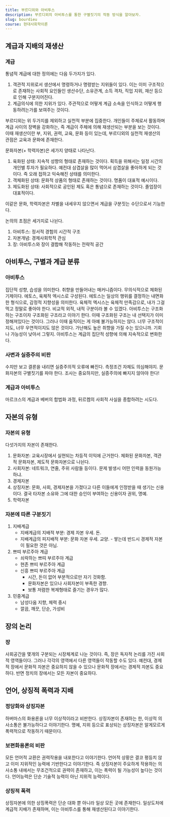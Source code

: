 ```yaml
---
title: 부르디외와 아비투스
description: 부르디외의 아비투스를 통한 구별짓기의 작동 방식을 알아보자.
slug: bourdieu
course: 현대사회학이론
---
```


## 계급과 지배의 재생산
### 계급
통념적 계급에 대한 정의에는 다음 두가지가 있다.
1. 객관적 지위로서 생산에서 명령하거나 명령받는 지위들이 있다. 이는 이미 구조적으로 존재하는 사회적 요인들인 생산수단, 소유관계, 소득 격차, 직업 지위, 재산 등으로 인해 구분지어진다.
2. 계급의식에 의한 지위가 있다. 주관적으로 어떻게 계급 소속을 인식하고 어떻게 행동하려는가를 보여주는 것이다.

부르디외는 위 두가지를 제외하고 실천적 부분에 집중한다. 개인들이 주체로서 활동하며 계급 사이의 장벽을 강화하는, 즉 계급이 주체에 의해 재생산되는 부분을 보는 것이다. 이때 재생산이란 부, 지위, 권력, 교육, 문화 등이 있는데, 부르디외의 실천적 재생산의 관점은 교육과 문화에 존재한다.

문화자본(+ 학력자본)은 세가지 양태로 나타난다.
1. 육화된 상태: 지속적 성향의 형태로 존재하는 것이다. 획득을 위해서는 일정 시간의 개인별 투자가 필요하다. 예컨대 삼겹살을 많이 먹어서 삼겹살을 좋아하게 되는 것이다. 즉 오래 접하고 익숙해진 상태를 의미한다.
2. 객체화된 상태: 문화적 상품의 형태로 존재하는 것이다. 명품이 대표적 예시이다.
3. 제도화된 상태: 사회적으로 공인된 제도 혹은 통념으로 존재하는 것이다. 졸업장이 대표적이다.

이같은 문화, 학력자본은 차별을 내세우지 않으면서 계급을 구분짓는 수단으로서 기능한다.

논의의 초점은 세가지로 나뉜다.
1. 아비투스: 정서적 경험의 시간적 구조
2. 자본개념: 경제사회학적 관심
3. 장: 아비투스와 장이 결합해 작동하는 전략적 공간
## 아비투스, 구별과 계급 분류
### 아비투스
집단적 성향, 습성을 의미한다. 취향을 만들어내는 매커니즘이다. 무의식적으로 체화된 기제이다.
에토스, 육체적 엑시스로 구성된다. 에토스는 일상의 행위를 결정하는 내면화한 형식으로, 감정적 지향성을 의미한다. 육체적 엑시스는 육체적 만족감으로, 내가 그걸 먹고 정말로 좋아야 한다. 비교적 외적, 내적 구분이라 볼 수 있겠다.
아비투스는 구조화하는 구조이자 구조화된 구조라고 이야기 한다. 이때 구조화된 구조는 내 선택지가 이미 정해져있다는 것이다. 그러나 이때 움직이는 게 아예 불가능하지는 않다. 너무 구조적이지도, 너무 우연적이지도 않은 것이다. 가난해도 높은 취향을 가질 수는 있으니까. 기회나 가능성이 낮아서 그렇지. 아비투스는 계급의 집단적 성향에 의해 지속적으로 변화한다.
### 사변과 실증주의 비판
수치만 보고 결론을 내리면 실증주의적 오류에 빠진다. 측정조건 자체도 의심해야지. 문화자본의 구별짓기를 파야 한다. 조사는 중요하지만, 실증주의에 빠지지 않아야 한다!
### 계급과 아비투스
마르크스의 계급과 베버의 합법화 과정, 뒤르켐의 사회적 사실을 종합하려는 시도다.
## 자본의 유형
### 자본의 유형
다섯가지의 자본이 존재한다.
1. 문화자본: 교육시장에서 실현되는 차등적 이익에 근거한다. 체화된 문화자본, 객관적 문화자본, 제도적 문화자본으로 나뉜다.
2. 사회자본: 네트워크, 연줄, 주위 사람들 등이다. 문제 발생시 어떤 인력을 동원가능하냐.
3. 경제자본
4. 상징자본: 문화, 사회, 경제자본을 가졌다고 다른 이들에게 인정받을 때 생기는 신용이다. 결국 타자본 소유와 그에 대한 승인이 부여하는 신용이자 권위, 명예.
5. 학력자본
### 자본에 따른 구분짓기
1. 지배계급
	- 지배계급의 지배적 부분: 경제 자본 우세. 돈.
	- 지배계급의 피지배적 부분: 문화 자본 우세. 교양. - 쌓는데 반드시 경제적 자본이 필요한 것은 아님.
2. 쁘띠 부르주아 계급
	- 쇠락하는 쁘띠 부르주아 계급
	- 현존 쁘띠 부르주아 계급
	- 신흥 쁘띠 부르주아 계급
		- 시간, 돈이 없어 부분적으로만 자기 것화함.
		- 문화자본은 있으나 사회자본이 부족한 경향.
		- 보통 저렴한 복제형태로 즐기는 경우가 많다.
3. 민중계급
	- 남성다움 지향, 체력 중시
	- 깔끔, 깨끗, 단순, 가성비
## 장의 논리
### 장
사회공간을 몇개의 구분되는 시장체계로 나눈 것이다. 즉, 장은 독자적 논리를 가진 사회적 영역들이다. 그러나 각각의 영역에서 다른 영역들이 작동할 수도 있다. 예컨대, 경제적 장에서 문화적 자본은 중요하지 않을 수 있으나 문화적 장에서는 경제적 자본도 중요하다. 반면 정치의 장에서는 모든 자본이 중요하다.
## 언어, 상징적 폭력과 지배
### 정당화와 상징자본
하버마스의 화용론을 너무 이상적이라고 비판한다. 상징자본이 존재하는 한, 이상적 의사소통은 불가능하다고 이야기한다. 명예, 지위 등으로 표상되는 상징자본은 알게모르게 폭력적으로 작동하기 때문이다. 
### 보편화용론의 비판
모든 언어적 교환은 권력작용을 내포한다고 이야기한다. 언어적 상황은 결코 평등치 않고 이미 지위적인 능력에 기반한다고 이야기한다. 즉 상징자본이 주요하게 작용하는 의사소통 내에서는 무조건적으로 권력이 존재하고, 이는 폭력이 될 가능성이 높다는 것이다.
언어능력은 단순 기술적 능력이 아닌 지위적 능력이다.
### 상징적 폭력
상징자본에 의한 상징폭력은 단순 대화 뿐 아니라 일상 모든 곳에 존재한다.
일상도처에 계급적 지배가 존재하며, 이는 아비투스를 통해 재생산된다고 이야기한다.
